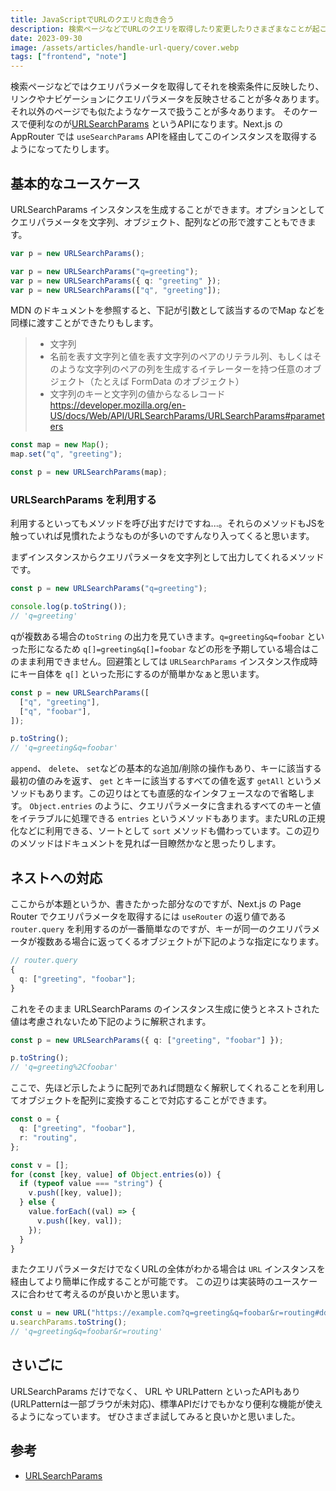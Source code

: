 ```yaml
---
title: JavaScriptでURLのクエリと向き合う
description: 検索ページなどでURLのクエリを取得したり変更したりさまざまなことが起こり得ますが、型のチェックなど結構大変だったので備忘録的な感じでまとめました。
date: 2023-09-30
image: /assets/articles/handle-url-query/cover.webp
tags: ["frontend", "note"]
---
```


検索ページなどではクエリパラメータを取得してそれを検索条件に反映したり、リンクやナビゲーションにクエリパラメータを反映させることが多々あります。それ以外のページでも似たようなケースで扱うことが多々あります。
そのケースで便利なのが[URLSearchParams](https://developer.mozilla.org/docs/Web/API/URLSearchParams) というAPIになります。Next.js の AppRouter では `useSearchParams` APIを経由してこのインスタンスを取得するようになってたりします。

## 基本的なユースケース

URLSearchParams インスタンスを生成することができます。オプションとしてクエリパラメータを文字列、オブジェクト、配列などの形で渡すこともできます。

```typescript
var p = new URLSearchParams();

var p = new URLSearchParams("q=greeting");
var p = new URLSearchParams({ q: "greeting" });
var p = new URLSearchParams(["q", "greeting"]);
```

MDN のドキュメントを参照すると、下記が引数として該当するのでMap などを同様に渡すことができたりもします。

> - 文字列
> - 名前を表す文字列と値を表す文字列のペアのリテラル列、もしくはそのような文字列のペアの列を生成するイテレーターを持つ任意のオブジェクト（たとえば FormData のオブジェクト）
> - 文字列のキーと文字列の値からなるレコード
>   https://developer.mozilla.org/en-US/docs/Web/API/URLSearchParams/URLSearchParams#parameters

```typescript
const map = new Map();
map.set("q", "greeting");

const p = new URLSearchParams(map);
```

### URLSearchParams を利用する

利用するといってもメソッドを呼び出すだけですね...。それらのメソッドもJSを触っていれば見慣れたようなものが多いのですんなり入ってくると思います。

まずインスタンスからクエリパラメータを文字列として出力してくれるメソッドです。

```typescript
const p = new URLSearchParams("q=greeting");

console.log(p.toString());
// 'q=greeting'
```

qが複数ある場合の`toString` の出力を見ていきます。`q=greeting&q=foobar` といった形になるため `q[]=greeting&q[]=foobar` などの形を予期している場合はこのまま利用できません。回避策としては `URLSearchParams` インスタンス作成時にキー自体を `q[]` といった形にするのが簡単かなぁと思います。

```typescript
const p = new URLSearchParams([
  ["q", "greeting"],
  ["q", "foobar"],
]);

p.toString();
// 'q=greeting&q=foobar'
```

`append`、 `delete`、 `set`などの基本的な追加/削除の操作もあり、キーに該当する最初の値のみを返す、 `get` とキーに該当するすべての値を返す `getAll` というメソッドもあります。この辺りはとても直感的なインタフェースなので省略します。 `Object.entries` のように、クエリパラメータに含まれるすべてのキーと値をイテラブルに処理できる `entries` というメソッドもあります。またURLの正規化などに利用できる、ソートとして `sort` メソッドも備わっています。この辺りのメソッドはドキュメントを見れば一目瞭然かなと思ったりします。

## ネストへの対応

ここからが本題というか、書きたかった部分なのですが、Next.js の Page Router でクエリパラメータを取得するには `useRouter` の返り値である `router.query` を利用するのが一番簡単なのですが、キーが同一のクエリパラメータが複数ある場合に返ってくるオブジェクトが下記のような指定になります。

```typescript
// router.query
{
  q: ["greeting", "foobar"];
}
```

これをそのまま URLSearchParams のインスタンス生成に使うとネストされた値は考慮されないため下記のように解釈されます。

```typescript
const p = new URLSearchParams({ q: ["greeting", "foobar"] });

p.toString();
// 'q=greeting%2Cfoobar'
```

ここで、先ほど示したように配列であれば問題なく解釈してくれることを利用してオブジェクトを配列に変換することで対応することができます。

```typescript
const o = {
  q: ["greeting", "foobar"],
  r: "routing",
};

const v = [];
for (const [key, value] of Object.entries(o)) {
  if (typeof value === "string") {
    v.push([key, value]);
  } else {
    value.forEach((val) => {
      v.push([key, val]);
    });
  }
}
```

またクエリパラメータだけでなくURLの全体がわかる場合は `URL` インスタンスを経由してより簡単に作成することが可能です。
この辺りは実装時のユースケースに合わせて考えるのが良いかと思います。

```typescript
const u = new URL("https://example.com?q=greeting&q=foobar&r=routing#ddd");
u.searchParams.toString();
// 'q=greeting&q=foobar&r=routing'
```

## さいごに

URLSearchParams だけでなく、 URL や URLPattern といったAPIもあり(URLPatternは一部ブラウが未対応)、標準APIだけでもかなり便利な機能が使えるようになっています。
ぜひさまざま試してみると良いかと思いました。

## 参考

- [URLSearchParams](https://developer.mozilla.org/docs/Web/API/URLSearchParams)
